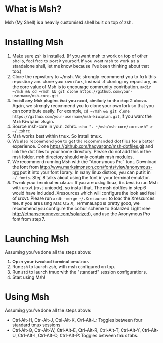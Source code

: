 # What is Msh?
Msh (My Shell) is a heavily customised shell built on top of zsh.

# Installing Msh
1. Make sure zsh is installed. (If you want msh to work on top of other shells, feel free to port it yourself. If you want msh to work as a standalone shell, let me know because I've been thinking about that too.)
2. Clone the repository to ~/msh. We strongly recommend you to fork this repository and clone your own fork, instead of cloning my repository, as the core value of Msh is to encourage community contribution. `mkdir ~/msh && cd ~/msh && git clone https://github.com/your-username/msh-core.git`
3. Install any Msh plugins that you need, similarly to the step 2 above. Again, we strongly recommend you to clone your own fork so that you can contribute easily. For example, `cd ~/msh && git clone https://github.com/your-username/msh-kiwiplan.git`, if you want the Msh Kiwiplan plugin. 
4. Source msh-core in your .zshrc. `echo ". ~/msh/msh-core/core.msh" > ~/.zshrc`
5. Msh works best within tmux. So install tmux.
6. We also recommend you to get the recommended dot files for a better experience. Clone https://github.com/haoyangnz/msh-dotfiles.git and link the dot files to your home directory. Please do not add this in the msh folder. msh directory should only contain msh modules.
7. We recommend running Msh with the "Anonymous Pro" font. Download the font from http://www.marksimonson.com/fonts/view/anonymous-pro put it into your font library. In many linux distros, you can put it in `~/.fonts`. Step 8 talks about using the font in your terminal emulator.
8. Tweak your terminal emulator: If you are using linux, it's best to run Msh with urxvt (rxvt-unicode), so install that. The msh dotfiles in step 6 would have included .Xresources which will configure the look and feel of urxvt. Please run `xrdb -merge ~/.Xresources` to load the Xresources file. If you are using Mac OS X, Terminal.app is pretty good, we recommend you configure the colour scheme to Solarized Light (see http://ethanschoonover.com/solarized), and use the Anonymous Pro font from step 7.

# Launching Msh
Assuming you've done all the steps above:

1. Open your tweaked terminal emulator.
2. Run `zsh` to launch zsh, with msh configured on top.
3. Run `std` to launch tmux with the "standard" session configurations.
4. Start using Msh!

# Using Msh
Assuming you've done all the steps above:
- Ctrl-Alt-H, Ctrl-Alt-J, Ctrl-Alt-K, Ctrl-Alt-L: Toggles between four standard tmux sessions.
- Ctrl-Alt-Q, Ctrl-Alt-W, Ctrl-Alt-E, Ctrl-Alt-R, Ctrl-Alt-T, Ctrl-Alt-Y, Ctrl-Alt-U, Ctrl-Alt-I, Ctrl-Alt-O, Ctrl-Alt-P: Toggles between tmux tabs.

